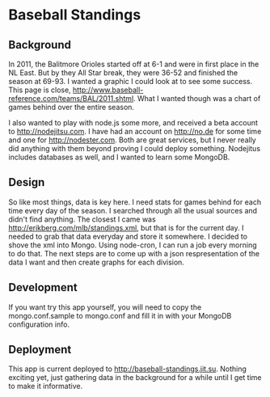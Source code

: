 # Baseball Standings

## Background
In 2011, the Balitmore Orioles started off at 6-1 and were in first place in the NL East.  But by they All Star break, they were 36-52 and finished the season at 69-93.  I wanted a graphic I could look at to see some success.  This page is close, http://www.baseball-reference.com/teams/BAL/2011.shtml.  What I wanted though was a chart of games behind over the entire season.

I also wanted to play with node.js some more, and received a beta account to http://nodejitsu.com.  I have had an account on http://no.de for some time and one for http://nodester.com.  Both are great services, but I never really did anything with them beyond proving I could deploy something.  Nodejitus includes databases as well, and I wanted to learn some MongoDB.

## Design
So like most things, data is key here.  I need stats for games behind for each time every day of the season.  I searched through all the usual sources and didn't find anything.  The closest I came was http://erikberg.com/mlb/standings.xml, but that is for the current day.  I needed to grab that data everyday and store it somewhere.  I decided to shove the xml into Mongo.  Using node-cron, I can run a job every morning to do that.  The next steps are to come up with a json respresentation of the data I want and then create graphs for each division.

## Development
If you want try this app yourself, you will need to copy the mongo.conf.sample to mongo.conf and fill it in with your MongoDB configuration info.

## Deployment
This app is current deployed to http://baseball-standings.jit.su.  Nothing exciting yet, just gathering data in the background for a while until I get time to make it informative.

